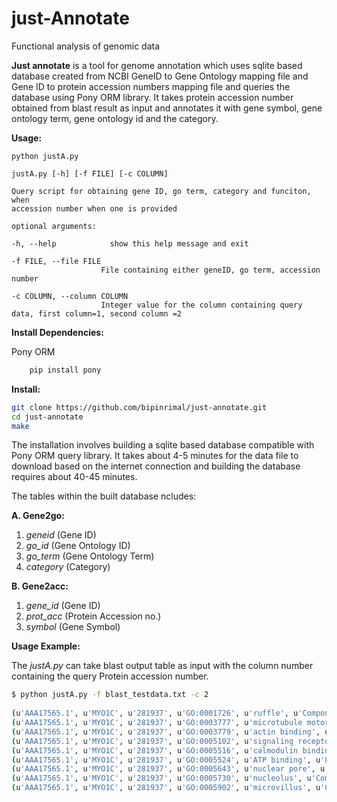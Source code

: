 # just-Annotate
Functional analysis of genomic data 

**Just annotate** is a tool for genome annotation which uses sqlite based database created from NCBI GeneID to 
Gene Ontology mapping file and Gene ID to protein accession numbers mapping file and queries the database using 
Pony ORM library. It takes protein accession number obtained from blast result as input and annotates it 
with gene symbol, gene ontology term, gene ontology id and the category.  

  
    
    
**Usage:**
     
    python justA.py  
     
    justA.py [-h] [-f FILE] [-c COLUMN]
     
    Query script for obtaining gene ID, go term, category and funciton, when
    accession number when one is provided
      
    optional arguments:  
     
    -h, --help            show this help message and exit
    
    -f FILE, --file FILE  
                        File containing either geneID, go term, accession number
                         
    -c COLUMN, --column COLUMN
                        Integer value for the column containing query data, first column=1, second column =2




**Install Dependencies:**

Pony ORM
```bash
    pip install pony
```

**Install:**

```bash
git clone https://github.com/bipinrimal/just-annotate.git
cd just-annotate
make
```
The installation involves building a sqlite based database compatible with Pony ORM query library.
It takes about 4-5 minutes for the data file to download based on the internet connection and building the database
requires about 40-45 minutes.

The tables within the built database ncludes:

**A. Gene2go:** 
1. *geneid* (Gene ID)
2. *go_id* (Gene Ontology ID)
3. *go_term* (Gene Ontology Term)
4. *category* (Category)


**B. Gene2acc:** 
1. *gene_id* (Gene ID)
2. *prot_acc* (Protein Accession no.)
3. *symbol*    (Gene Symbol)


**Usage Example:**

The *justA.py* can take blast output table as input with the column number containing the query Protein accession
 number. 
 
 ```bash
$ python justA.py -f blast_testdata.txt -c 2
  
(u'AAA17565.1', u'MYO1C', u'281937', u'GO:0001726', u'ruffle', u'Component')
(u'AAA17565.1', u'MYO1C', u'281937', u'GO:0003777', u'microtubule motor activity', u'Function')
(u'AAA17565.1', u'MYO1C', u'281937', u'GO:0003779', u'actin binding', u'Function')
(u'AAA17565.1', u'MYO1C', u'281937', u'GO:0005102', u'signaling receptor binding', u'Function')
(u'AAA17565.1', u'MYO1C', u'281937', u'GO:0005516', u'calmodulin binding', u'Function')
(u'AAA17565.1', u'MYO1C', u'281937', u'GO:0005524', u'ATP binding', u'Function')
(u'AAA17565.1', u'MYO1C', u'281937', u'GO:0005643', u'nuclear pore', u'Component')
(u'AAA17565.1', u'MYO1C', u'281937', u'GO:0005730', u'nucleolus', u'Component')
(u'AAA17565.1', u'MYO1C', u'281937', u'GO:0005902', u'microvillus', u'Component')

```